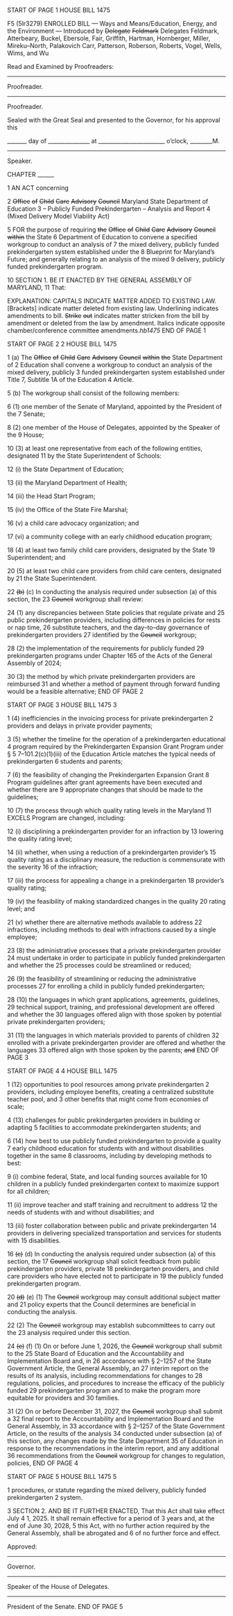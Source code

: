 START OF PAGE 1
HOUSE BILL 1475

F5 (5lr3279)
ENROLLED BILL
— Ways and Means/Education, Energy, and the Environment —
Introduced by ~~Delegate~~ ~~Feldmark~~ Delegates Feldmark, Atterbeary, Buckel,
Ebersole, Fair, Griffith, Hartman, Hornberger, Miller, Mireku–North,
Palakovich Carr, Patterson, Roberson, Roberts, Vogel, Wells, Wims, and Wu

Read and Examined by Proofreaders:

_______________________________________________
Proofreader.
_______________________________________________
Proofreader.

Sealed with the Great Seal and presented to the Governor, for his approval this

_______ day of _______________ at ________________________ o’clock, ________M.

______________________________________________
Speaker.

CHAPTER ______

1 AN ACT concerning

2 ~~Office~~ ~~of~~ ~~Child~~ ~~Care~~ ~~Advisory~~ ~~Council~~ Maryland State Department of Education
3 – Publicly Funded Prekindergarten – Analysis and Report
4 (Mixed Delivery Model Viability Act)

5 FOR the purpose of requiring ~~the~~ ~~Office~~ ~~of~~ ~~Child~~ ~~Care~~ ~~Advisory~~ ~~Council~~ ~~within~~ the State
6 Department of Education to convene a specified workgroup to conduct an analysis of
7 the mixed delivery, publicly funded prekindergarten system established under the
8 Blueprint for Maryland’s Future; and generally relating to an analysis of the mixed
9 delivery, publicly funded prekindergarten program.

10 SECTION 1. BE IT ENACTED BY THE GENERAL ASSEMBLY OF MARYLAND,
11 That:

EXPLANATION: CAPITALS INDICATE MATTER ADDED TO EXISTING LAW.
[Brackets] indicate matter deleted from existing law.
Underlining indicates amendments to bill.
~~Strike~~ ~~out~~ indicates matter stricken from the bill by amendment or deleted from the law by
amendment.
Italics indicate opposite chamber/conference committee amendments.*hb1475*
END OF PAGE 1

START OF PAGE 2
2 HOUSE BILL 1475

1 (a) The ~~Office~~ ~~of~~ ~~Child~~ ~~Care~~ ~~Advisory~~ ~~Council~~ ~~within~~ ~~the~~ State Department of
2 Education shall convene a workgroup to conduct an analysis of the mixed delivery, publicly
3 funded prekindergarten system established under Title 7, Subtitle 1A of the Education
4 Article.

5 (b) The workgroup shall consist of the following members:

6 (1) one member of the Senate of Maryland, appointed by the President of the
7 Senate;

8 (2) one member of the House of Delegates, appointed by the Speaker of the
9 House;

10 (3) at least one representative from each of the following entities, designated
11 by the State Superintendent of Schools:

12 (i) the State Department of Education;

13 (ii) the Maryland Department of Health;

14 (iii) the Head Start Program;

15 (iv) the Office of the State Fire Marshal;

16 (v) a child care advocacy organization; and

17 (vi) a community college with an early childhood education program;

18 (4) at least two family child care providers, designated by the State
19 Superintendent; and

20 (5) at least two child care providers from child care centers, designated by
21 the State Superintendent.

22 ~~(b)~~ (c) In conducting the analysis required under subsection (a) of this section, the
23 ~~Council~~ workgroup shall review:

24 (1) any discrepancies between State policies that regulate private and
25 public prekindergarten providers, including differences in policies for rests or nap time,
26 substitute teachers, and the day–to–day governance of prekindergarten providers
27 identified by the ~~Council~~ workgroup;

28 (2) the implementation of the requirements for publicly funded
29 prekindergarten programs under Chapter 165 of the Acts of the General Assembly of 2024;

30 (3) the method by which private prekindergarten providers are reimbursed
31 and whether a method of payment through forward funding would be a feasible alternative;
END OF PAGE 2

START OF PAGE 3
HOUSE BILL 1475 3

1 (4) inefficiencies in the invoicing process for private prekindergarten
2 providers and delays in private provider payments;

3 (5) whether the timeline for the operation of a prekindergarten educational
4 program required by the Prekindergarten Expansion Grant Program under §
5 7–101.2(c)(1)(iii) of the Education Article matches the typical needs of prekindergarten
6 students and parents;

7 (6) the feasibility of changing the Prekindergarten Expansion Grant
8 Program guidelines after grant agreements have been executed and whether there are
9 appropriate changes that should be made to the guidelines;

10 (7) the process through which quality rating levels in the Maryland
11 EXCELS Program are changed, including:

12 (i) disciplining a prekindergarten provider for an infraction by
13 lowering the quality rating level;

14 (ii) whether, when using a reduction of a prekindergarten provider’s
15 quality rating as a disciplinary measure, the reduction is commensurate with the severity
16 of the infraction;

17 (iii) the process for appealing a change in a prekindergarten
18 provider’s quality rating;

19 (iv) the feasibility of making standardized changes in the quality
20 rating level; and

21 (v) whether there are alternative methods available to address
22 infractions, including methods to deal with infractions caused by a single employee;

23 (8) the administrative processes that a private prekindergarten provider
24 must undertake in order to participate in publicly funded prekindergarten and whether the
25 processes could be streamlined or reduced;

26 (9) the feasibility of streamlining or reducing the administrative processes
27 for enrolling a child in publicly funded prekindergarten;

28 (10) the languages in which grant applications, agreements, guidelines,
29 technical support, training, and professional development are offered and whether the
30 languages offered align with those spoken by potential private prekindergarten providers;

31 (11) the languages in which materials provided to parents of children
32 enrolled with a private prekindergarten provider are offered and whether the languages
33 offered align with those spoken by the parents; ~~and~~
END OF PAGE 3

START OF PAGE 4
4 HOUSE BILL 1475

1 (12) opportunities to pool resources among private prekindergarten
2 providers, including employee benefits, creating a centralized substitute teacher pool, and
3 other benefits that might come from economies of scale;

4 (13) challenges for public prekindergarten providers in building or adapting
5 facilities to accommodate prekindergarten students; and

6 (14) how best to use publicly funded prekindergarten to provide a quality
7 early childhood education for students with and without disabilities together in the same
8 classrooms, including by developing methods to best:

9 (i) combine federal, State, and local funding sources available for
10 children in a publicly funded prekindergarten context to maximize support for all children;

11 (ii) improve teacher and staff training and recruitment to address
12 the needs of students with and without disabilities; and

13 (iii) foster collaboration between public and private prekindergarten
14 providers in delivering specialized transportation and services for students with
15 disabilities.

16 ~~(c)~~ (d) In conducting the analysis required under subsection (a) of this section, the
17 ~~Council~~ workgroup shall solicit feedback from public prekindergarten providers, private
18 prekindergarten providers, and child care providers who have elected not to participate in
19 the publicly funded prekindergarten program.

20 ~~(d)~~ (e) (1) The ~~Council~~ workgroup may consult additional subject matter and
21 policy experts that the Council determines are beneficial in conducting the analysis.

22 (2) The ~~Council~~ workgroup may establish subcommittees to carry out the
23 analysis required under this section.

24 ~~(e)~~ (f) (1) On or before June 1, 2026, the ~~Council~~ workgroup shall submit to the
25 State Board of Education and the Accountability and Implementation Board and, in
26 accordance with § 2–1257 of the State Government Article, the General Assembly, an
27 interim report on the results of its analysis, including recommendations for changes to
28 regulations, policies, and procedures to increase the efficacy of the publicly funded
29 prekindergarten program and to make the program more equitable for providers and
30 families.

31 (2) On or before December 31, 2027, the ~~Council~~ workgroup shall submit a
32 final report to the Accountability and Implementation Board and the General Assembly, in
33 accordance with § 2–1257 of the State Government Article, on the results of the analysis
34 conducted under subsection (a) of this section, any changes made by the State Department
35 of Education in response to the recommendations in the interim report, and any additional
36 recommendations from the ~~Council~~ workgroup for changes to regulation, policies,
END OF PAGE 4

START OF PAGE 5
HOUSE BILL 1475 5

1 procedures, or statute regarding the mixed delivery, publicly funded prekindergarten
2 system.

3 SECTION 2. AND BE IT FURTHER ENACTED, That this Act shall take effect July
4 1, 2025. It shall remain effective for a period of 3 years and, at the end of June 30, 2028,
5 this Act, with no further action required by the General Assembly, shall be abrogated and
6 of no further force and effect.

Approved:

________________________________________________________________________________
Governor.

________________________________________________________________________________
Speaker of the House of Delegates.

________________________________________________________________________________
President of the Senate.
END OF PAGE 5